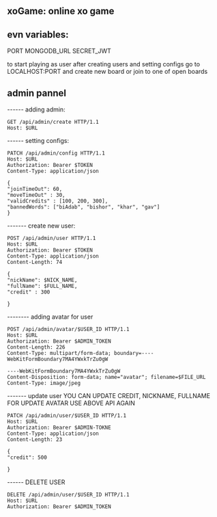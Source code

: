 ## xoGame: online xo game

## evn variables:
PORT
MONGODB_URL
SECRET_JWT

to start playing as user after creating users and setting configs go to LOCALHOST:PORT and create new board or join to one of open boards

## admin pannel

------ adding admin:

```
GET /api/admin/create HTTP/1.1
Host: $URL
```

------ setting configs:

```
PATCH /api/admin/config HTTP/1.1
Host: $URL
Authorization: Bearer $TOKEN
Content-Type: application/json

{
"joinTimeOut": 60,
"moveTimeOut" : 30,
"validCredits" : [100, 200, 300],
"bannedWords": ["biAdab", "bishor", "khar", "gav"]
}
```

------- create new user:

```
POST /api/admin/user HTTP/1.1
Host: $URL
Authorization: Bearer $TOKEN
Content-Type: application/json
Content-Length: 74

{
"nickName": $NICK_NAME,
"fullName": $FULL_NAME,
"credit" : 300

}
```

-------- adding avatar for user

```
POST /api/admin/avatar/$USER_ID HTTP/1.1
Host: $URL
Authorization: Bearer $ADMIN_TOKEN
Content-Length: 226
Content-Type: multipart/form-data; boundary=----WebKitFormBoundary7MA4YWxkTrZu0gW

----WebKitFormBoundary7MA4YWxkTrZu0gW
Content-Disposition: form-data; name="avatar"; filename=$FILE_URL
Content-Type: image/jpeg
```

------- update user
YOU CAN UPDATE CREDIT, NICKNAME, FULLNAME
FOR UPDATE AVATAR USE ABOVE API AGAIN

```
PATCH /api/admin/user/$USER_ID HTTP/1.1
Host: $URL
Authorization: Bearer $ADMIN-TOKNE
Content-Type: application/json
Content-Length: 23

{
"credit": 500

}
```
------ DELETE USER

```
DELETE /api/admin/user/$USER_ID HTTP/1.1
Host: $URL
Authorization: Bearer $ADMIN_TOKEN

```
